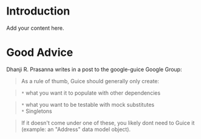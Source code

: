 # Introduction #

Add your content here.


# Good Advice #

Dhanji R. Prasanna writes in a post to the google-guice Google Group:

> As a rule of thumb, Guice should generally only create:

> `*` what you want it to populate with other dependencies<br>
<blockquote><code>*</code> what you want to be testable with mock substitutes<br>
<code>*</code> Singletons</blockquote>

<blockquote>If it doesn't come under one of these, you likely dont need to Guice it (example: an "Address" data model object).